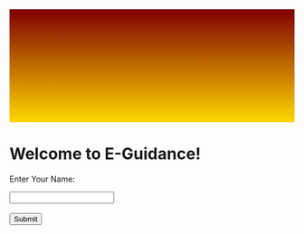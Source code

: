<!DOCTYPE html>
<html>
<head>
<style>
#grad1 {
	height: 200px;
	background-color: maroon;
	background-image: linear-gradient(maroon, gold);
}
</style>
</head>
	
<body>
<div id="grad1"></div>
<h1>Welcome to E-Guidance!</h1>
<p>Enter Your Name:</p>
  <input name="firstname" type="text">
  <br><br>
  <input type="submit">
</body>
</html>

